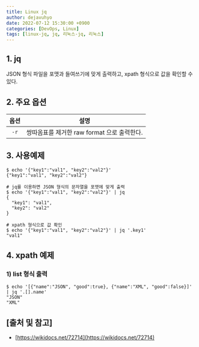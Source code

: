 ```yaml
---
title: Linux jq
author: dejavuhyo
date: 2022-07-12 15:30:00 +0900
categories: [DevOps, Linux]
tags: [linux-jq, jq, 리눅스-jq, 리눅스]
---
```


## 1. jq
JSON 형식 파일을 포맷과 들여쓰기에 맞게 출력하고, xpath 형식으로 값을 확인할 수 있다.

## 2. 주요 옵션

| 옵션 | 설명 |
|:-----:|:-----:|
| `-r` | 쌍따옴표를 제거한 raw format 으로 출력한다. |

## 3. 사용예제

```shell
$ echo '{"key1":"val1", "key2":"val2"}'
{"key1":"val1", "key2":"val2"}

# jq를 이용하면 JSON 형식의 문자열을 포맷에 맞게 출력
$ echo '{"key1":"val1", "key2":"val2"}' | jq
{
  "key1": "val1",
  "key2": "val2"
}

# xpath 형식으로 값 확인
$ echo '{"key1":"val1", "key2":"val2"}' | jq '.key1'
"val1"
```

## 4. xpath 예제

### 1) list 형식 출력

```shell
$ echo '[{"name":"JSON", "good":true}, {"name":"XML", "good":false}]' | jq '.[].name'
"JSON"
"XML"
```

## [출처 및 참고]
* [https://wikidocs.net/72714](https://wikidocs.net/72714)
